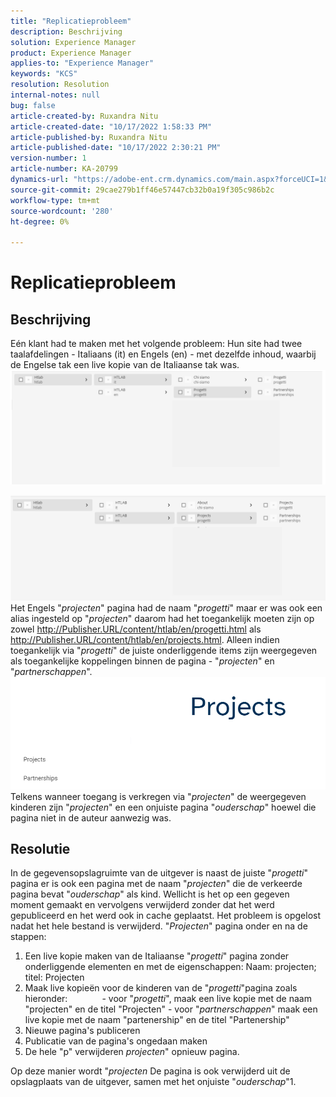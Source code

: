 ```yaml
---
title: "Replicatieprobleem"
description: Beschrijving
solution: Experience Manager
product: Experience Manager
applies-to: "Experience Manager"
keywords: "KCS"
resolution: Resolution
internal-notes: null
bug: false
article-created-by: Ruxandra Nitu
article-created-date: "10/17/2022 1:58:33 PM"
article-published-by: Ruxandra Nitu
article-published-date: "10/17/2022 2:30:21 PM"
version-number: 1
article-number: KA-20799
dynamics-url: "https://adobe-ent.crm.dynamics.com/main.aspx?forceUCI=1&pagetype=entityrecord&etn=knowledgearticle&id=dc9880c5-234e-ed11-bba2-0022480866ad"
source-git-commit: 29cae279b1ff46e57447cb32b0a19f305c986b2c
workflow-type: tm+mt
source-wordcount: '280'
ht-degree: 0%

---
```


# Replicatieprobleem

## Beschrijving


Eén klant had te maken met het volgende probleem: Hun site had twee taalafdelingen - Italiaans (it) en Engels (en) - met dezelfde inhoud, waarbij de Engelse tak een live kopie van de Italiaanse tak was.
![](assets/___dd0dcf2f-284e-ed11-bba2-0022480866ad___.png)

![](assets/___e50dcf2f-284e-ed11-bba2-0022480866ad___.png)
Het Engels &quot;*projecten*&quot; pagina had de naam &quot;*progetti*&quot; maar er was ook een alias ingesteld op &quot;*projecten*&quot; daarom had het toegankelijk moeten zijn op zowel http://Publisher.URL/content/htlab/en/progetti.html als http://Publisher.URL/content/htlab/en/projects.html.
Alleen indien toegankelijk via &quot;*progetti*&quot; de juiste onderliggende items zijn weergegeven als toegankelijke koppelingen binnen de pagina - &quot;*projecten*&quot; en &quot;*partnerschappen*&quot;.
![](assets/___ea0dcf2f-284e-ed11-bba2-0022480866ad___.png)
Telkens wanneer toegang is verkregen via &quot;*projecten*&quot; de weergegeven kinderen zijn &quot;*projecten*&quot; en een onjuiste pagina &quot;*ouderschap*&quot; hoewel die pagina niet in de auteur aanwezig was.


## Resolutie


In de gegevensopslagruimte van de uitgever is naast de juiste &quot;*progetti*&quot; pagina er is ook een pagina met de naam &quot;*projecten*&quot; die de verkeerde pagina bevat &quot;*ouderschap*&quot; als kind.
Wellicht is het op een gegeven moment gemaakt en vervolgens verwijderd zonder dat het werd gepubliceerd en het werd ook in cache geplaatst.
Het probleem is opgelost nadat het hele bestand is verwijderd. &quot;*Projecten*&quot; pagina onder en na de stappen:

1. Een live kopie maken van de Italiaanse &quot;*progetti*&quot; pagina zonder onderliggende elementen en met de eigenschappen: Naam: projecten; titel: Projecten
2. Maak live kopieën voor de kinderen van de &quot;*progetti*&quot;pagina zoals hieronder:              - voor &quot;*progetti*&quot;, maak een live kopie met de naam &quot;projecten&quot; en de titel &quot;Projecten&quot; - voor &quot;*partnerschappen*&quot; maak een live kopie met de naam &quot;partenership&quot; en de titel &quot;Partenership&quot;
3. Nieuwe pagina&#39;s publiceren
4. Publicatie van de pagina&#39;s ongedaan maken
5. De hele &quot;p&quot; verwijderen *projecten*&quot; opnieuw pagina.

Op deze manier wordt &quot;*projecten* De pagina is ook verwijderd uit de opslagplaats van de uitgever, samen met het onjuiste &quot;*ouderschap*&quot;1.
